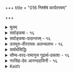 +++
title = "016 निश्शेषं कार्यतत्त्वम्"

+++
<details><summary>मूलम्</summary>

निश्शेषं कार्यतत्त्वं जनयति स परो हेतुतत्त्वैश्शरीरी तत्तत्कार्यान्तरात्मा भवति च तदसौ विश्रुतो विश्वरूपः ।  
तेजोऽबन्नाभिधेये बहुभवनमभिध्यानलिङ्गं च दृष्टं तस्मादीशाननिघ्नाः प्रकृतिविकृतयस्स्वस्वकार्यप्रसूतौ ॥ १६ ॥
</details>

<details><summary>सर्वाङ्कषा - १६</summary>

> ननु उत्तरोत्तर-तत्त्वं प्रति पूर्वपूर्वतत्त्वस्यैवोपादानत्वस्याभिधाने,  
जगतः ब्रह्मोपादानत्वरूपः सिद्धान्तः गत एव ।  
मूलतत्त्वस्यैव ब्रह्मोपादनत्वेऽपि तत्सिद्धान्तः संगच्छेतेति चेत्,  
तर्हि 'यतो वा इमानि भूतानि जायन्ते' इति श्रुतौ,  
'इमानि ' इति निर्देशात्,  
“भूतानि' इति बहुवचननिर्देशाच्च,  
जगति प्रत्यक्ष-सिद्धानां सर्वभूतानाम् अपि साक्षात् ब्रह्मोपादानकत्व-श्रवणानुरोधेन सर्वेषाम् अपि वस्तूनां ब्रह्मोपादानकत्वस्यैवाङ्गीकारात् अपसिद्धान्तापत्तिः ।  
> 
> अस्तु तर्हि साक्षादेव ब्रह्मणः सकाशात् सर्वेषामप्युत्पतिरिति यदि,  
तर्हि क्रमश एव सृष्टिर् इत्युक्तिविरोध 

इत्य् उभयतः पाशा रज्जुः इत्य् अत्र+++(5)+++  

> 'तदभिध्यानाद् एव तु तल्-लिङ्गात् सः' (ब्र.सू.2-3-14) 

इति सूत्रोक्तं समाधानमाह - निःशेषम् इत्य्-आदि ।  
तद्-अभिध्यान-रूपात् परमात्म-लिङ्गात्  
सः **परः** = परमात्मा **हेतुतत्त्वः** = उत्तरोत्तरतत्त्वोपादानभूतैः पूर्व-पूर्व-तत्त्वैः **शरीरी** = शरीर-विशिष्टस् सन्न् एव  
निश्शेषं **कार्यतत्त्वम्** = उत्तरोत्तर-कार्यरूपं सर्वं तत्त्वं **जनयति** = उत्पादयति ।  
**तत्तत्कार्यान्तरात्मा** = तत्तत्कार्यवर्गस्यापि अन्तर्यामी **च** = तत्तत्कार्यशरीरकोऽपि भवति । 

**तत्** = तस्मादेव कारणात्, पूर्वपूर्वतत्त्वशरीरकपरमात्मन एवोपादानत्वात्, उत्तरोत्तरतत्त्वशरीरकपरमात्मन एवोपादेयत्वाच्च **असौ** = परमात्मा **विश्वरूपः** = जगद्रूपी **विश्रुतः** = श्रुतिस्मृत्यादिषु प्रसिद्धः । 

अत एव **तेजोऽबन्नाभिधेये** = तेजोऽब्-अन्न-शब्द-वाच्ये तत्त्वे, बहु-भवनम्, अभिध्यानलिङ्गं च **दृष्टम्** = प्रत्यक्षश्रुतिसिद्धं दृश्यते । छान्दोग्ये सद्विद्यायाम् ' तदैक्षत बहुस्याम्' इति तच्छब्दवाच्यस्य 



[[36]]


ब्रह्मणः ‘ऐक्षत' इति **अभिध्यानम्** = सङ्कल्पः, 'बहु स्याम्' इत्यात्मन एव जगद्रूपेण बहुधाभवनं च यथा दृश्यते, तथैव ' तत्तेज ऐक्षत बहु स्याम्' इति तेजसोऽपि संकल्पः, बहुधाभवनम्, 'ता आप ऐक्षन्त बह्वयः स्याम' इति अपामपि सङ्कल्पः बहुधाभवनं च दृश्यते । 'अप्' शब्दस्य नित्यबहुवचनत्वात् ' ऐक्षन्त' 'बह्वयः' इति बहुवचनम् ॥ 

यद्यपि तेजसः, अपामेव च सङ्कल्पः, बहुधाभवनं च श्रूयते; न तु अन्नशब्दवाच्यपृथिव्या इति 'तेजोऽबन्न' इति अन्नपदग्रहणं न युज्यत इव; तथापि, अन्नशब्दवाच्यायाः पृथिव्याः तत्त्वान्तरानुपादानत्वेन तत्र संकल्पप्रसक्त्यभावात् श्रुतौ पृथिव्याः संकल्पाश्रवणेऽपि, जगति पृथिव्या बहुधाभवनदर्शनात्, परमात्मनश्च सर्वान्तर्यामित्वात्, पृथिव्या अपि सङ्कल्पः अर्थात्सिद्ध्यतीत्यभिप्रायेण 'अन्न' शब्दोऽप्याचार्यैः कोडीकृतः । न हि परमात्मा चतुर्विंशतितत्त्वमात्रशरीरी, तावन्मात्रकारणं वा किन्तु जगच्छरीरी, जगत्कारणं च । तस्मात् स्थूलेऽपि जगति मृत्पिण्डघटादिरूपोपादानोपादेयेष्वपि तत्तच्छरीरकस्यैव परमात्मनः उपादानत्वम्, उपादेयत्वं चेत्येतत्सूचनायैव श्रुतावश्रुतसंकल्पस्याप्यन्नस्य संग्रहः कृतः । एवञ्च व्यष्टौ, समष्टौ च परमात्मैवोपादनमिति सिद्ध्यति । दृश्यन्ते च श्रुतयः 'पृथिव्या ओषधयः' इत्याद्याः । तथा च जडानां तेजः प्रभृतीनां संकल्पासंभवात्, तेजःप्रभृतिशब्दाः तत्तच्छरीरकपरमात्मवाचकाः । **तस्मात्** = स्वयं बहुधा भवनस्य, संकल्परूपचेतनलिङ्गस्य च दर्शनात्, **प्रकृतिविकृतयः** = प्रकृतिरूपा वा विकृतिरूपा वा सर्वे पदार्थाः **स्वस्वकार्यप्रसूतौ** = तत्तत्कार्योत्पादने **ईशाननिघ्नाः** = परमात्मशरीररूपत्वात् परमात्माधीना एव । एवं सांख्यसंमतसृष्टिक्रमात् सिद्धान्तसंमतसृष्टिक्रमस्य वैलक्षण्यं निरूपितम् । अतः परब्रह्मण एव सर्वत्र स्थूले सूक्ष्मे वा जगति उपादानत्वात् परब्रह्मणः जगदुपादानत्वे, क्रमसृष्टौ वा न कोऽपि विरोधः ॥ १६ ॥
</details>


<details><summary>सर्वाङ्कषा-पाठान्तरम् - १६</summary>

ननु उत्तरोत्तरतत्त्वं प्रति पूर्वपूर्वतत्त्वस्यैवोपादानत्वस्याभिधाने, जगतः ब्रह्मोपादानत्वरूपः सिद्धान्तः गत एव । मूलतत्त्वस्यैव ब्रह्मोपादनत्वेऽपि तत्सिद्धान्तः संगच्छेतेति चेत्‌, तर्हि 'यतो॒ वा इ॒मानि॒ भूता॑नि॒ जाय॑न्ते'(तै.आर. ३.५.१५.१) इति श्रुतौ, 'इमानि' इति निर्देशात्‌, 'भूतानि' इति बहुवचननिर्देशाच्च, जगति प्रत्यक्षसिद्धानां सर्वभूतानामपि साक्षात्‌ ब्रह्मोपादानकत्वश्रवणानुरोधेन सर्वेषामपि वस्तूनां ब्रह्मोपादानकत्वस्यैवाङ्गीकारात्‌ अपसिद्धान्तापत्तिः । अस्तु तर्हि साक्षादेव ब्रह्मणः सकाशात्‌ सर्वेषामप्युत्पतिरिति यदि, तर्हि क्रमश एव सृष्टिरित्युक्तिविरोध इत्युभयतः पाशा रज्जुः इत्यत्र 'तदभिध्यानादेव तु तल्लिङ्गात्सः' (ब्र.सू. २.३.१४) इति सूत्रोक्तं समाधानमाह - निःशेषमित्यादि । तदभिध्यानरूपात्‌ परमात्मलिङ्गात्‌ सः परः = परमात्मा हेतुतत्त्वैः = उत्तरोत्तरतत्त्वोपादानभूतैः पूर्वपर्वतत्त्वैः शरीरी = शरीरविशिष्टस्सन्नेव निश्शेषं कार्यतत्त्वम्‌ = उत्तरोत्तरकार्यरूपं सर्वं तत्त्वं जनयति = उत्पादयति । तत्तत्कार्यान्तरात्मा = तत्तत्कार्यवर्गस्यापि अन्तर्यामी च = तत्तत्कार्यशरीरकोऽपि भवति । तत्‌ = तस्मादेव कारणात्‌, पूर्वपूर्वतत्त्वशरीरकपरमात्मन एवोपादानत्वात्‌, उत्तरोत्तरतत्त्वशरीरकपरमात्मन एवोपादेयत्वाच्च असौ = परमात्मा विश्वरूपः = जगद्रूपी विश्रुतः = श्रुतिस्मृत्यादिषु प्रसिद्धः । अत एव तेजोऽबन्नाभिधेये = तेजोऽबन्नशब्दवाच्ये तत्त्वे, बहुभवनम्‌, अभिध्यानलिङ्गं च दृष्टम्‌ = प्रत्यक्षश्रुतिसिद्धं दृष्यते । छान्दोग्ये सद्विद्यायाम्‌ 'तदैक्षत बहुस्याम्‌' इति तच्छब्दवाच्यस्य ब्रह्मणः 'ऐक्षत' इति अभिध्यानम्‌ = सङ्कल्पः, 'बहु स्याम्‌' इत्यात्मन एव जगद्रूपेण बहुधाभवनं च यथा दृश्यते, तथैव 'तत्तेज ऐक्षत बहु स्याम्‌' इति तेजसोऽपि संकल्पः, बहुधाभवनम्‌, 'ता आप ऐक्षन्त बह्वयः स्याम' इति अपामपि सङ्कल्पः बहुधाभवनं च दृश्यते । 'अप्'शब्दस्य नित्यबहुवचनत्वात्‌ 'ऐक्षन्त' 'बह्वयः' इति बहुवचनम्‌ ॥   
यद्यपि तेजसः, अपामेव च सङ्कल्पः, बहुधाभवनं च श्रूयते; न तु अन्नशब्दवाच्यपृथिव्या इति 'तेजोऽबन्न' इति अन्नपदग्रहणं न युज्यत हव; तथापि, अन्नशब्दवाच्यायाः पृथिव्याः तत्त्वान्तरानुपादानत्वेन तत्र संकल्पप्रसक्त्यभावात्‌ श्रुतौ पृथिव्याः संकल्पाश्रवणेऽपि, जगति पृथिव्या बहुधाभवनदर्शनात्‌, परमात्मनश्च सर्वान्तर्यामित्वात्‌, पृथिव्या अपि सङ्कल्पः अर्थात्सिद्ध्यतीत्यभिप्रायेण 'अन्न'शब्दोऽप्याचार्यैः क्रोडीकृतः । न हि परमात्मा चतुर्विंशतितत्त्वमात्रशरीरी, तावन्मात्रकारणं वा किन्तु जगच्छरीरी, जगत्कारणं च । तस्मात्‌ स्थूलेऽपि जगति मूत्पिण्डिघटादिरूपोपादानोपादेयेष्वपि तत्तच्छरीरकस्यैव परमात्मनः उपादानत्वम्‌, उपादेयत्वं चेत्येतत्सूचनायैव श्रुतावश्रुतसंकल्पस्याप्यन्नस्य संग्रहः कृतः । एवञ्च व्यष्टौ, समष्टौ च परमात्मैवोपादनमिति सिद्ध्यति । दृश्यन्ते च श्रुतयः 'पृथिव्या ओषधयः' इत्याद्याः । तथा च जडानां तेजः प्रभृतीनां संकल्पासंभवात्‌, तेजःप्रभृतिशब्दाः तत्तच्छरीरकपरमात्मवाचकाः । तस्मात्‌ = स्वयं बहुधा भवनस्य, संकल्परूपचेतनलिङ्गस्य च दर्शनात्‌, प्रकृतिविकृतयः = प्रकृतिरूपा वा विकृतिरूपा वा सर्वे पदार्थाः स्वस्वकार्यप्रसूतौ = तत्तत्कार्योत्पादने ईशाननिघ्नाः = परमात्मशरीररूपत्वात्‌ परमात्माधीना एव । एवं सांख्यसंमतसूष्टिक्रमात्‌ सिद्धान्तसंमतसृष्टिक्रमस्य वैलक्षण्यं निरूपितम्‌ । अतः परब्रह्मण एव सर्वत्र स्थूले सूक्ष्मे वा जगति उपादानत्वात्‌ परब्रह्मणः जगदुपादानत्वे, क्रमसृष्टौ वा न कोऽपि विरोधः ॥ १६ ॥
</details>


<details><summary>उत्तमूरु-वीरराघवः अलभ्यलाभः - १६</summary>

एवं चतुर्विंशतौ प्रकृतिविकृतिविभागः कृतः । इदं प्रकृतित्वं विकृतित्वञ्च तद्विशिष्टब्रह्मणि, न तु विशेषणमात्रे इत्याह निश्शेषमिति । अत्र पूर्वार्धे प्रथमः पाद एकं वाक्यम्, द्वितीये वाक्यद्वयं वृत्तिस्वारस्यात् । यद्वा पर इत्यत्र वाक्यसमाप्तिः । उपरि वाक्यद्वयम् । अथवा उपर्येकमेव वाक्यम् - तस्मादसौ विश्वरूपो विश्रुतः हेतुतत्त्वैः शरीरी तत्तत्कार्यान्तरात्मा च भवतीति । विश्रुतः - विलक्षणतया श्रुतः; निमित्तत्वोपादानत्वोभयार्हतया श्रुतेः ॥ नात्र श्रुत्यन्तरैककण्ठ्यायैवं वर्णनम्, सृष्टिप्रकरणमेव स्पष्टमेव दर्शयतीत्याह तेज इति । पुरुषार्थ इति । ''वत्सविवृद्धिनिमित्तं क्षीरस्य यथा प्रवृत्तिरज्ञस्य । पुरुषविमोक्षनिमित्तं तथा प्रवृत्तिः प्रधानस्य'' इति वदद्भिः सांख्यैः, ''स्वांस्वां प्रतिपद्यन्ते परस्पराकूतहेतुकां वृत्तिम् । पुरुषार्थ एव हेतुः न केनचित् कार्यते करणम्'' इति चेतनकारणत्वनिपेधोऽपि कृतः । एतदर्थस्तु - करणानि इन्द्रियान्तःकरणरूपाणि स्वस्वकार्यं स्वयमेव कुर्वन्ति । न तावता सदा वृत्तिप्रसंगः; परस्पराकृतहेतुकत्वात् । यथा योद्धारः शाक्तीकधानुष्कादयः परस्परसंकेतबलेन शक्तिमेव धनुरेवाचादाय प्रवर्तन्ते, तद्वत् इन्द्रियकार्यमालोचनमनुसृत्य मनसो विकल्पे तमनुसृत्य बुद्धेरध्यवसाये प्रवृत्तिः । आकूतं नामात्र तत्तत्कार्याभिमुख्यमेव । एवं बुद्धिरपि मनः प्रवर्त्य इन्द्रियाणि व्यापारयतीति । बहुभवनमुपादानत्वोपयोगि; अभिध्यानं विलक्षणसंकल्पः निमित्तत्वोपादानत्वोभयोपयोगि । लिङ्गपदं सम्यक्सूत्रस्मारणाय । न केवलं चेतनान्तराशरीरभूतायां समष्टौ, चेतनान्तरशरीरभूतव्यष्टिविषयेऽपि परमात्मनः कारणत्वं कार्यत्वञ्चेति ज्ञापनाय चतुर्थः पादः । विकारजननीमिति द्वितीया प्रथमार्थे । पिबन्त्येनामिति दूरान्वयो वा । तेन परमात्मना अध्यासिता - अधिष्ठिता ध्यायते, अभिध्यानविषयीक्रियते । सूयते इति कर्तरि । उत्पादयतीत्यर्थः ॥ १६ ॥  
(इति सर्वविशिष्टेश्वर एव कारणत्वकार्यत्वे)
</details>

<details><summary>सर्वार्थसिद्धिः</summary>

प्रक्रान्तेषु प्रकृत्यादिकारणेषु ”पुरुषार्थ एव हेतुर्न केनचित्कार्यते करणम्” इति वदतस्सांख्यस्यानन्यथासिद्धैः श्रुत्यादिभिर्बाधमाह - निश्शेषमिति ॥ ”यत्किंचित्सृज्यते येन”, ”जगत्सर्वं शरीरं ते” इत्यादिभिरेतत्सिद्धम् । ”तत्सृष्ट्वा, तदेवानुप्राविशत्" इत्यादेश्चार्थमाह - तत्तदिति । अन्तर्यामिब्राह्मणसुबालोपनिषदादिप्रसिद्धिमपि संवादयति - तदसाविति । विश्रुतः प्रधानपुरुषविलक्षणत्वेन विश्वशरीरकतया प्रत्यक्षश्रुतिसिद्धः, क्वचिद्विश्वरूपशब्देनापि । ”तत्तेज ऐक्षत”, ”बहु स्यां”, ”ता आप ऐक्षन्त बह्व्यः स्याम” इति वाक्यविशेषाभिप्रेतं तद्व्यनक्ति - तेज इति । न ह्यचेतनमात्रस्यानुत्पन्नकरणकलेबरस्य कर्मिणो वा तदानीं बहुभवनसङ्कल्पाश्रयत्वं युक्तम्, गौणत्वं चात्रापि ”गौणश्चेन्नात्मशब्दात्” इति सूत्रन्यायेन निरस्तम् । प्रकृतं हि मुख्यमीक्षणम्; अत्रापि तत्संभवे नान्यथा गतिर्युक्तेति भावः । उक्तनिगमनव्याजेन - ”विकारजननीमज्ञामष्टरूपामजां ध्रुवाम् । ध्यायतेऽध्यासिता तेन तन्यते प्रेर्यते पुनः ॥ सूयते पुरुषार्थं च तेनैवाधिष्ठिता जगत् ॥”  
”मयाऽध्यक्षेण प्रकृतिस्सूयते सचराचरम् । ”यत्किंचिद्वर्तते लोके सर्वं तन्मद्विचेष्टितम् ॥ इत्यादिकमपि प्रख्यापयति - तस्मादिति ॥ १६ ॥ इति सर्वतत्त्वानामीश्वराधिष्ठानेन कार्यकरत्वम् ॥
</details>


<details><summary>सौम्य-वरद-रामानुज गूढार्थ-प्रकाशः - १६</summary>

'निश्शेषम्’ इति । प्रसङ्गसङ्गतिं दर्शयन् सर्वं कारणमीश्वरप्रेरितमेव कार्यं जनयतीति निर्णयस्य विप्रतिपत्तिपूर्वकत्वात् विप्रतिपत्तिं सूचयति प्रक्रान्तेप्विति । प्रकृतेष्वित्यर्थः । प्रकृत्यादिकारणेष्विति । स्वस्य[स्व?] कार्यार्थं प्रवृत्तेष्विति शेषः । पुरुषार्थ एवेति । जीवस्य भोगनिमित्तं कर्मैवेत्यर्थः । कार्यत इति । प्रेर्यत इत्यर्थः । प्रत्यक्षश्रुतिसिद्ध इति । सर्वैरधीयमानश्रूतिसिद्ध इत्यर्थः ॥ १६ ॥
</details>


<details><summary>नरसिंह-देवः आनन्ददायिनी - १६</summary>

उत्तरपद्येन तत्वानामीश्वरनिघ्नताकथनस्य का सङ्गतिः? विवादाभावेन व्यर्थं चेत्यत्राह - प्रक्रान्तेति । प्रसङ्ग एव सङ्गतिर्विवादश्चास्तीति भावः । सांख्यपद्यं पठति - पुरुषार्थ इति । करणं चक्षुरादिकं सर्वं तत्वजातं केनचिदधिष्ठात्रा न कार्यते । कथं तर्हि तेषां प्रवृत्तिः? पुरुषार्थ एव हेतुः - स्वर्गापवर्गलक्षणः पुरुषार्थ एवानागतावस्थालक्षणसिद्ध्ये प्रवर्तयतीत्यर्थः । चैतन्याभावेऽपि पुरुषार्थस्य प्रवर्तकत्वं संभवति -  
वत्सविवृद्धिनिमित्तं क्षीरस्य यथा प्रवृत्तिरज्ञस्य ।  
इत्यक्तेः एतत्सिद्धमिति - शरीरत्वं सिद्धमित्यर्थः ।  
यत्किञ्चित्सृज्यते येन भूतं स्थावरजङ्गमम् ।  
तस्य सृज्यस्य सम्भूता तत्सर्वं वै हरेस्तनुः ॥  
इति शरीरत्वोक्तिरिति भावः - अन्तर्यामीति । 'यस्य पृथिवी शरीरं यस्यापश्शरीरम्' इत्यादिनाऽन्तर्यामिब्राह्मणादिषु शरीरत्वोक्तेरित्यर्थः । क्वचिद्विश्वरूपेति - 'विश्वात्मन् विश्वरूपाय वै नमः' । 'सर्वात्मन्' 'विश्वरूप' इत्यादावित्यर्थः । एवं तेज ऐक्षत आप ऐक्षन्त इत्यादिश्रुत्या बाध इत्याह - तत्तेज ऐक्षतेत्यादि । तथा च चेतनाधिष्ठिता प्रकृतिः कारणमिति भावः । नन्वत्रेश्वराधिष्ठितत्वं न प्रतीयत इत्यत्राह - अभिप्रेतभिति । ननु प्रकृतेरचेतनायास्सङ्कल्पाश्रयत्वाभावेऽपि जीवस्य सम्भवाज्जीवस्स्रष्टाऽस्त्वित्यत्राह -अनुत्पन्नकरणकळेबरस्येति । नन्वैक्षतेतीक्षणं प्रवृत्तिमात्रं । तच्चाचेतनायाः प्रकृतेः सम्भवतीत्युक्तमित्यत्राह - गौणत्वं चेति प्रकृतमिति । 'सेयं देवतैक्षत' इत्यादिनेत्यर्थः । अष्टरूपां - अष्टौ प्रकृतय इत्युक्ताष्टरूपां । ध्रुवां -विनाशरहितां । तेन - ब्रह्मणा । अध्यासिता - अधिष्ठिता पुरुषार्थं जगच्च सूयते ॥ १६ ॥  
इति त्रिगुणपरीक्षायां प्रकृतिविकृतीनामीश्वराधिष्ठानेन कार्यकरत्वम् ।
</details>

<details><summary>Keith</summary>

सृष्टियल्लि मुन्दिन तत्त्वगळिगॆ हिन्दिन तत्त्वगळु कारणवागुवुदादरॆ सर्वजगत्तिगू परमात्मने कारणनॆम्ब सिद्दान्तवेनागुवुदु ? ऎम्ब संश यवन्नु परिहरिसुत्तारॆ - सः परः हेळुतः शरीरी सन् निशेषं कार्यतत्त्व जनयति आ परमात्मनु कारणगळाद पूर्वतत्त्वगळिगॆ अन्तर्यामियागिरुत्ता कार्यभूतवाद तत्त्वगळॆल्लवन्नु सृष्टिसुत्तानॆ. तत्तत्कार्यान्तरात्मा च भवति आया कार्यगळिगॆ अन्तर्यामिया गियू आगुत्तानॆ. तत् अस् विश्व रूपः विश्रुतः – आद्दरिन्दले इवनु जगद्रूपियॆन्दु प्रसिद्धनागिद्दानॆ. इदक्कॆ प्रमाणवन्नु हेळुत्तारॆ तेजोs बन्नाभिधेये बहुभवनं अभिध्यानलिङ्गं च दृष्ट “तेजः' 'आपः' 'पृथिवी' ई पदवाच्यवाद तत्त्वगळ रूपदल्लि परमात्मने अनेकाकारगळन्नु ताळुत्तानॆम्बुदू अदक्कॆ कारणवाद सङ्कल्प विशेषवू श्रुतियल्लि कण्डुबरुत्तदॆ. तस्मात् प्रकृतिविकृतयः स्वस्वकार्यप्र सूत् ईशाननिघा- आद्दरिन्द प्रकृतितत्त्व, विकृतितत्र्य ऎल्लवू परमात्मन अधीनवागिये तम्म तम्म कार्यगळन्नु माडुत्तवॆ. 

 \- 

सविशॆषादैत अथवा विशिष्टाद्वत पददल्लि ऎरडर्थ अडगिदॆ. सवि- शेषे अथवा विशिष्टे अदैत - चिदचिद्विशिष्टनाद परमात्मनु ऒब्बने ऎम्बुदु ऒन्दर्थ. सविशेषयोः अथवा विशिष्टयो अतं – पर मात्मने कारणरूपनागियू कार्यरूपनागियू आगिरुवनु ऎम्बुदु मत्तॊन्दर्थ. परमात्मनु सर्ववस्तुगळल्लू अन्तर्यामियागिरुवुद रिन्द सर्व वस्तुगळू अवन शरीरवागुत्तवॆ. इदरिन्द अवनु विश्वरूपि 

श्लोक 17] 

- 17- 



[पञ्चीकरण प्रक्रियावर्णनॆ 

द्वेधा भूतानि भित्ता 

पुनरपि च भिनत्यर्धमेकं चतुर्धा तैरेकै कस्य भागै परमनुकलयत्यर्धमर्ध० चतुर्भिः । इत्थं पञ्चीकृत्य जनयति स जगद्गतुरण्णादिकाया- हैदम्पर्य० त्रिवृत्त श्रुतिरधिकगिरामक्षमैका निरोय्तुं 

8 

21 

ऎन्दॆनिसि कॊळ्ळुत्तानॆ. आद्दरिन्द तेजस्सिनिन्द जल हुट्टुत्तदॆ ऎन्दरॆ तेजश्य. रीरकनाद परमात्मनु जलशरीरकनादनॆन्दर्थ. हीगॆ ऎल्लॆडॆयल्लू अवनु कारणनागिरुवुदरिन्दले 'तेज ऐक्षत'-तेजस्सु सङ्कल्पिसितु-इत्यादि निर्दॆ- शगळु कण्डुबरुत्तवॆ. आद्दरिन्द परमात्मने वास्तविकवागि सर्वकारणनु. 

हीगॆ तत्त्वगळ समष्टि सृष्टिय विचारवन्नु मुगिसि व्यष्टि सृष्टिगॆ तळहदियन्तिरुव 'पञ्चीकरण'वन्नु हेळुत्तारॆ-भूतानि द्वेधा भित्ता पुनरसि एकं अर्ध० चतुर्धा भिन-आकाशादि पञ्च भूतगळन्नु ऎरडागि विभजिसि मत्तॆयू अदर ऒन्दर्धवन्नु नाल्कु भागवागि विभजि सुत्तानॆ. एकैकस्य तैः चतुर्भिः भागै परं अर्धमर्धं अनु कलयति- हीगॆ विभागिसल्पट्ट प्रतियॊन्दु भूतद आ ऎण्टनॆय ऒन्दाद नाल्कु भागगळिन्द मत्तॊन्दु प्रतियॊन्दु भूतद अर्धभागवन्नु मिश्रणमाडुत्तानॆ. इत्थं पञ्चीकृतैः तैः सः जगद्देतुः अण्णादि कार्याणि जनयति- हीगॆ पञ्चीकरणमाडल्पट्ट आ पञ्चभूतगळिन्द आ परमात्मनु ब्रह्माण्ड मॊदलाद ऎल्ल कार्यगळन्नू सृष्टिसुत्तानॆ. 

छान्दोग्यपनिषत्तिनल्लि त्रिवृत्करणवन्नु हेळिरुवाग पञ्चीकरण हेगॆ सिन्धुवागुवुदु ? ऎम्ब आक्षेपक्कॆ समाधानवन्नु हेळुत्तारॆ - एक त्रिवृत्यश्रुतिः अधिकगिरां ऐदम्पर्यं निरोद्दुं अक्षमा - त्रिवृत्करणवन्नु हेळुव ऒन्दे ऒन्दु श्रुतियु वेद तत्त्ववन्नु बल्ल महर्षिगळ अनेक वाक्यगळ तात्पर्यवन्नु कॆडिसलु समर्थवागलारदु. 

त्रिवृत्करण श्रुति समष्टि सृष्टिगॆ सम्बन्धिसिद्दल्ल, सृष्टिसृष्टिय अनन्तर मानवशरीरदल्लागुव परिणामवन्नु अदु हेळुत्तदॆ. हीगॆ बेरॆ अर्थवन्नु कॊडबल्ल ऒन्दे ऒन्दु श्रुतिगोस्कर महर्षिगळ युक्ति युक्तवाद अनेक वाक्यगळ तात्पर्यवन्नु कैबिडुवुदु यक्तवल्ल ॥ १७ । 

</details>
